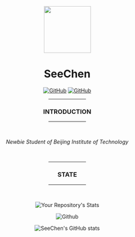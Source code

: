 <div align="center">

<kbd>
<img src="https://avatars.githubusercontent.com/u/39422761?v=4" height="125px"/>
</kbd>

# **SeeChen**

<a href="https://matrix.to/#/@seechen-614708ab6da03739848607be:gitter.im" target="_blank">![GitHub](https://img.shields.io/badge/CHAT-GITTER-FF5CF7?style=flat&logo=gitter)</a>
<a href="https://discord.com/users/849261427906838528" target="_blank">![GitHub](https://img.shields.io/badge/CHAT-DISCORD-5865F2?style=flat&logo=discord)</a>

<hr width="20%"/>

### **INTRODUCTION**
<hr width="20%"/><br/>

*Newbie Student of Beijing Institute of Technology*

<br/>

<hr width="20%"/>

### **STATE**
<hr width="20%"/><br/>

![Your Repository's Stats](https://github-readme-stats.vercel.app/api/top-langs/?username=SeeChen&theme=blue-green)

![Github](https://github-profile-trophy.vercel.app/?username=SeeChen&title=Issue,Repo,Commit&theme=darkhub&no-frame=true&column=-1)

![SeeChen's GitHub stats](https://github-readme-stats.vercel.app/api?username=SeeChen&show_icons=true&theme=merko)

</div>